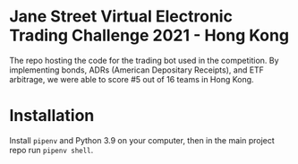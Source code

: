 # Jane Street Virtual Electronic Trading Challenge 2021 - Hong Kong

The repo hosting the code for the trading bot used in the competition. By implementing bonds, ADRs (American Depositary Receipts), and ETF arbitrage, we were able to score #5 out of 16 teams in Hong Kong.

# Installation

Install `pipenv` and Python 3.9 on your computer, then in the main project repo run `pipenv shell`.